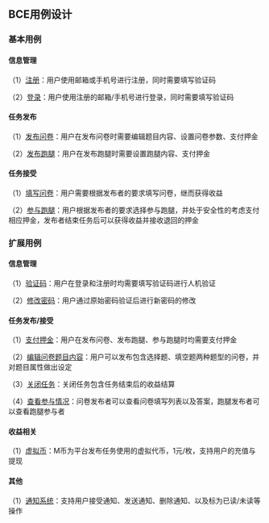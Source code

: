 ## BCE用例设计

### 基本用例

#### 信息管理

（1）[注册](https://system-design2019.github.io/files/uml/design1-1)：用户使用邮箱或手机号进行注册，同时需要填写验证码

（2）[登录](https://system-design2019.github.io/files/uml/design1-2)：用户使用注册的邮箱/手机号进行登录，同时需要填写验证码

#### 任务发布

（1）[发布问卷](https://system-design2019.github.io/files/uml/design1-3)：用户在发布问卷时需要编辑题目内容、设置问卷参数、支付押金

（2）[发布跑腿](https://system-design2019.github.io/files/uml/design1-4)：用户在发布跑腿时需要设置跑腿内容、支付押金

#### 任务接受

（1）[填写问卷](https://system-design2019.github.io/files/uml/design1-5)：用户需要根据发布者的要求填写问卷，继而获得收益

（2）[参与跑腿](https://system-design2019.github.io/files/uml/design1-6)：用户根据发布者的要求选择参与跑腿，并处于安全性的考虑支付相应押金，发布者结束任务后可以获得收益并接收退回的押金



### 扩展用例

#### 信息管理

（1）[验证码](https://system-design2019.github.io/files/uml/design2-1)：用户在登录和注册时均需要填写验证码进行人机验证

（2）[修改密码](https://system-design2019.github.io/files/uml/design2-2)：用户通过原始密码验证后进行新密码的修改

#### 任务发布/接受

（1）[支付押金](https://system-design2019.github.io/files/uml/design2-3)：用户在发布问卷、发布跑腿、参与跑腿时均需要支付押金

（2）[编辑问卷题目内容](https://system-design2019.github.io/files/uml/design2-4)：用户可以发布包含选择题、填空题两种题型的问卷，并对题目属性做出设定

（3）[关闭任务](https://system-design2019.github.io/files/uml/design2-5)：关闭任务包含任务结束后的收益结算

（4）[查看参与情况](https://system-design2019.github.io/files/uml/design2-6)：问卷发布者可以查看问卷填写列表以及答案，跑腿发布者可以查看跑腿参与者

#### 收益相关

（1）[虚拟币](https://system-design2019.github.io/files/uml/design2-7)：M币为平台发布任务使用的虚拟代币，1元/枚，支持用户的充值与提现

#### 其他

（1）[通知系统](https://system-design2019.github.io/files/uml/design2-8)：支持用户接受通知、发送通知、删除通知、以及标为已读/未读等操作





